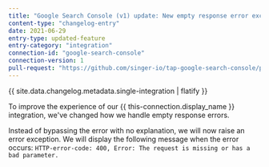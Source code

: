 ```yaml
---
title: "Google Search Console (v1) update: New empty response error exception"
content-type: "changelog-entry"
date: 2021-06-29
entry-type: updated-feature
entry-category: "integration"
connection-id: "google-search-console"
connection-version: 1
pull-request: "https://github.com/singer-io/tap-google-search-console/pull/21"
---
```

{{ site.data.changelog.metadata.single-integration | flatify }}

To improve the experience of our {{ this-connection.display_name }} integration, we've changed how we handle empty response errors.

Instead of bypassing the error with no explanation, we will now raise an error exception. We will display the following message when the error occurs: `HTTP-error-code: 400, Error: The request is missing or has a bad parameter.`